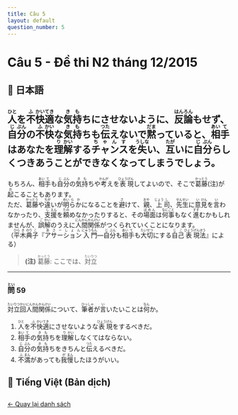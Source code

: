 ```yaml
---
title: Câu 5
layout: default
question_number: 5
---
```


# Câu 5 - Đề thi N2 tháng 12/2015
## 📖 日本語
## <ruby>人<rt>ひと</rt></ruby>を<ruby>不<rt>ふ</rt></ruby><ruby>快<rt>かい</rt></ruby><ruby>適<rt>てき</rt></ruby>な<ruby>気<rt>き</rt></ruby><ruby>持<rt>も</rt></ruby>ちにさせないように、<ruby>反<rt>はん</rt></ruby><ruby>論<rt>ろん</rt></ruby>もせず、<ruby>自<rt>じ</rt></ruby><ruby>分<rt>ぶん</rt></ruby>の<ruby>不<rt>ふ</rt></ruby><ruby>快<rt>かい</rt></ruby>な<ruby>気<rt>き</rt></ruby><ruby>持<rt>も</rt></ruby>ちも<ruby>伝<rt>つた</rt></ruby>えないで<ruby>黙<rt>だま</rt></ruby>っていると、<ruby>相<rt>あい</rt></ruby><ruby>手<rt>て</rt></ruby>はあなたを<ruby>理<rt>り</rt></ruby><ruby>解<rt>かい</rt></ruby>する<ruby>チャンス<rt>ちゃんす</rt></ruby>を<ruby>失<rt>うしな</rt></ruby>い、<ruby>互<rt>たが</rt></ruby>いに<ruby>自<rt>じ</rt></ruby><ruby>分<rt>ぶん</rt></ruby>らしくつきあうことができなくなってしまうでしょう。  
もちろん、<ruby>相<rt>あい</rt></ruby><ruby>手<rt>て</rt></ruby>も<ruby>自<rt>じ</rt></ruby><ruby>分<rt>ぶん</rt></ruby>の<ruby>気<rt>き</rt></ruby><ruby>持<rt>も</rt></ruby>ちや<ruby>考<rt>かんが</rt></ruby>えを<ruby>表<rt>ひょう</rt></ruby><ruby>現<rt>げん</rt></ruby>してよいので、そこで<ruby>葛<rt>かっ</rt></ruby><ruby>藤<rt>とう</rt></ruby>(注)が<ruby>起<rt>お</rt></ruby>こることもあります。  
ただ、<ruby>葛<rt>かっ</rt></ruby><ruby>藤<rt>とう</rt></ruby>や<ruby>違<rt>ちが</rt></ruby>いが<ruby>明<rt>めい</rt></ruby><ruby>らか<rt>らか</rt></ruby>になることを<ruby>避<rt>さ</rt></ruby>けて、<ruby>親<rt>おや</rt></ruby>、<ruby>上<rt>じょう</rt></ruby><ruby>司<rt>し</rt></ruby>、<ruby>先<rt>せん</rt></ruby><ruby>生<rt>せい</rt></ruby>に<ruby>意<rt>い</rt></ruby><ruby>見<rt>けん</rt></ruby>を<ruby>言<rt>い</rt></ruby>わなかったり、<ruby>支<rt>し</rt></ruby><ruby>援<rt>えん</rt></ruby>を<ruby>頼<rt>たの</rt></ruby>めなかったりすると、その<ruby>場面<rt>ばめん</rt></ruby>は<ruby>何<rt>なに</rt></ruby><ruby>事<rt>ごと</rt></ruby>もなく<ruby>進<rt>すす</rt></ruby>むかもしれませんが、<ruby>誤<rt>ご</rt></ruby><ruby>解<rt>かい</rt></ruby>のうえに<ruby>人<rt>にん</rt></ruby><ruby>間<rt>かん</rt></ruby><ruby>関<rt>かん</rt></ruby><ruby>係<rt>けい</rt></ruby>がつくられていくことになります。  
（<ruby>平<rt>ひら</rt></ruby><ruby>木<rt>き</rt></ruby><ruby>典<rt>のり</rt></ruby><ruby>子<rt>こ</rt></ruby>『<ruby>アサーション<rt>あさーしょん</rt></ruby><ruby>入<rt>にゅう</rt></ruby><ruby>門<rt>もん</rt></ruby>―<ruby>自<rt>じ</rt></ruby><ruby>分<rt>ぶん</rt></ruby>も<ruby>相<rt>あい</rt></ruby><ruby>手<rt>て</rt></ruby>も<ruby>大<rt>たい</rt></ruby><ruby>切<rt>せつ</rt></ruby>にする<ruby>自<rt>じ</rt></ruby><ruby>己<rt>こ</rt></ruby><ruby>表<rt>ひょう</rt></ruby><ruby>現<rt>げん</rt></ruby><ruby>法<rt>ほう</rt></ruby>』による）  

> **(注)** <ruby>葛<rt>かっ</rt></ruby><ruby>藤<rt>とう</rt></ruby>: ここでは、<ruby>対<rt>たい</rt></ruby><ruby>立<rt>りつ</rt></ruby>  

---

### <ruby>問<rt>とい</rt></ruby> 59  
<ruby>対<rt>たい</rt></ruby><ruby>立<rt>りつ</rt></ruby><ruby>回<rt>かい</rt></ruby><ruby>人<rt>にん</rt></ruby><ruby>間<rt>かん</rt></ruby><ruby>関<rt>かん</rt></ruby><ruby>係<rt>けい</rt></ruby>について、<ruby>筆<rt>ひっ</rt></ruby><ruby>者<rt>しゃ</rt></ruby>が<ruby>言<rt>い</rt></ruby>いたいことは<ruby>何<rt>なん</rt></ruby>か。  

1. <ruby>人<rt>ひと</rt></ruby>を<ruby>不<rt>ふ</rt></ruby><ruby>快<rt>かい</rt></ruby><ruby>適<rt>てき</rt></ruby>にさせないような<ruby>表<rt>ひょう</rt></ruby><ruby>現<rt>げん</rt></ruby>をするべきだ。  
2. <ruby>相<rt>あい</rt></ruby><ruby>手<rt>て</rt></ruby>の<ruby>気<rt>き</rt></ruby><ruby>持<rt>も</rt></ruby>ちを<ruby>理<rt>り</rt></ruby><ruby>解<rt>かい</rt></ruby>しなくてはならない。  
3. <ruby>自<rt>じ</rt></ruby><ruby>分<rt>ぶん</rt></ruby>の<ruby>気<rt>き</rt></ruby><ruby>持<rt>も</rt></ruby>ちをきちんと<ruby>伝<rt>つた</rt></ruby>えるべきだ。  
4. <ruby>不<rt>ふ</rt></ruby><ruby>満<rt>まん</rt></ruby>があっても<ruby>我<rt>が</rt></ruby><ruby>慢<rt>まん</rt></ruby>したほうがいい。

## 📘 Tiếng Việt (Bản dịch)

<div style="margin-top: 2em;">
  <a href="/exam/n2/2015/">← Quay lại danh sách</a>
</div>